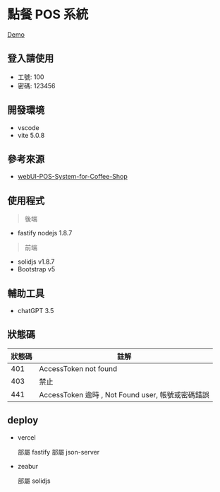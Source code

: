 # 點餐 POS 系統

[Demo](https://pos.zeabur.app)

## 登入請使用

- 工號: 100
- 密碼: 123456

## 開發環境

- vscode
- vite 5.0.8

## 參考來源

- [webUI-POS-System-for-Coffee-Shop](https://dribbble.com/shots/15629660-Kopinan-POS-System-for-Coffee-Shop)

## 使用程式

>後端

- fastify nodejs 1.8.7
  
>前端

- solidjs v1.8.7
- Bootstrap v5

## 輔助工具

- chatGPT 3.5

## 狀態碼

| 狀態碼 | 註解 |
| -------| ------ |
| 401    |  AccessToken not found  |
| 403    |  禁止  |
| 441    | AccessToken 逾時 , Not Found user, 帳號或密碼錯誤|

## deploy

- vercel

  部屬 fastify
  部屬 json-server

- zeabur

  部屬 solidjs
